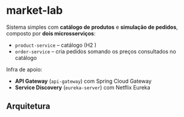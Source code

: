# market-lab

Sistema simples com **catálogo de produtos** e **simulação de pedidos**, composto por **dois microsserviços**:

- `product-service` – catálogo (H2 )
- `order-service` – cria pedidos somando os preços consultados no catálogo

Infra de apoio:
- **API Gateway** (`api-gateway`) com Spring Cloud Gateway
- **Service Discovery** (`eureka-server`) com Netflix Eureka

## Arquitetura


